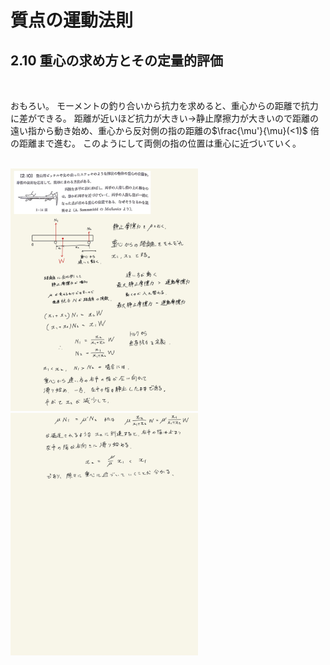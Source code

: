 <script type="text/javascript" async src="https://cdnjs.cloudflare.com/ajax/libs/mathjax/2.7.7/MathJax.js?config=TeX-MML-AM_CHTML">
</script>

<script type="text/x-mathjax-config">
 MathJax.Hub.Config({
 tex2jax: {
 inlineMath: [['$', '$'] ],
 displayMath: [ ['$$','$$'], ["\\[","\\]"] ]
 }
 });
</script>

# 質点の運動法則
## 2.10 重心の求め方とその定量的評価

<br>

おもろい。
モーメントの釣り合いから抗力を求めると、重心からの距離で抗力に差ができる。
距離が近いほど抗力が大きい→静止摩擦力が大きいので距離の遠い指から動き始め、重心から反対側の指の距離の$\frac{\mu'}{\mu}(<1)$  倍の距離まで進む。
このようにして両側の指の位置は重心に近づいていく。

<br>

<img width="300" alt="rikigaku-31" src="./images/rikigaku-31.jpg">
<img width="300" alt="rikigaku-32" src="./images/rikigaku-32.jpg">